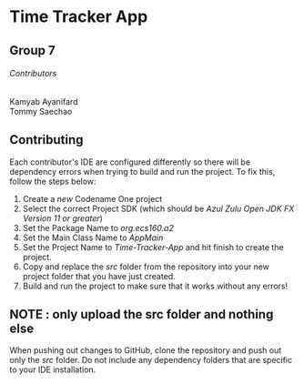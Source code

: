 # Time Tracker App

## Group 7

###### Contributors
Kamyab Ayanifard  
Tommy Saechao   


## Contributing
Each contributor's IDE are configured differently so there will be dependency errors when trying to build and run the project. To fix this, follow the steps below:

1. Create a *new* Codename One project
2. Select the correct Project SDK (which should be *Azul Zulu Open JDK FX Version 11 or greater*)
3. Set the Package Name to *org.ecs160.a2*
4. Set the Main Class Name to *AppMain*
5. Set the Project Name to *Time-Tracker-App* and hit finish to create the project.
6. Copy and replace the *src* folder from the repository into your new project folder that you have just created.
7. Build and run the project to make sure that it works without any errors!


## NOTE : only upload the src folder and nothing else

When pushing out changes to GitHub, clone the repository and push out only the *src* folder. Do not include any dependency folders that are specific to your IDE installation. 
